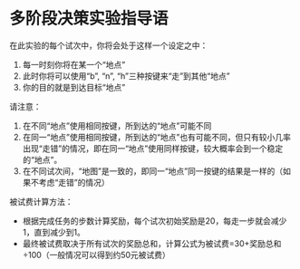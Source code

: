 # 多阶段决策实验指导语

在此实验的每个试次中，你将会处于这样一个设定之中：

1. 每一时刻你将在某一个“地点”
2. 此时你将可以使用“b”, “n”, “h”三种按键来“走”到其他“地点”
3. 你的目的就是到达目标“地点”

请注意：

1. 在不同“地点”使用相同按键，所到达的“地点”可能不同
2. 在同一“地点”使用相同按键，所到达的“地点”也有可能不同，但只有较小几率出现“走错”的情况，即在同一“地点”使用同样按键，较大概率会到一个稳定的“地点”。
3. 在不同试次间，“地图”是一致的，即同一“地点”同一按键的结果是一样的（如果不考虑“走错”的情况）

被试费计算方法：

- 根据完成任务的步数计算奖励，每个试次初始奖励是20，每走一步就会减少1，直到减少到1。
- 最终被试费取决于所有试次的奖励总和，计算公式为被试费=30+奖励总和÷100（一般情况可以得到约50元被试费）


